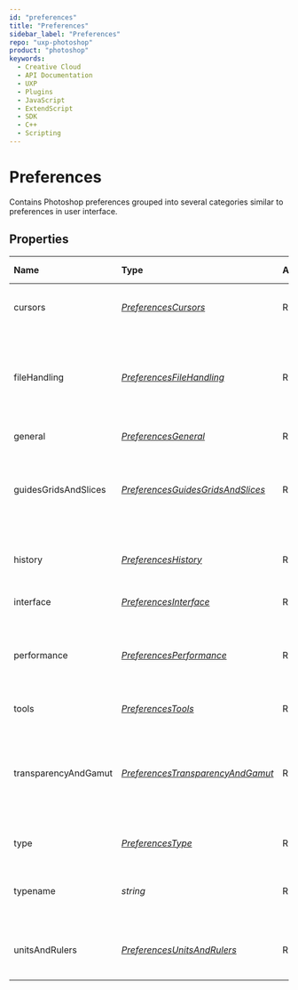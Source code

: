 ```yaml
---
id: "preferences"
title: "Preferences"
sidebar_label: "Preferences"
repo: "uxp-photoshop"
product: "photoshop"
keywords:
  - Creative Cloud
  - API Documentation
  - UXP
  - Plugins
  - JavaScript
  - ExtendScript
  - SDK
  - C++
  - Scripting
---
```


# Preferences

Contains Photoshop preferences grouped into several categories similar to preferences in user interface.

## Properties

| Name | Type | Access | Min Version | Description |
| :------ | :------ | :------ | :------ | :------ |
| cursors | [*PreferencesCursors*](/ps_reference/classes/preferences/preferencescursors/) | R | 24.0 | Options for size and style of tool cursors. |
| fileHandling | [*PreferencesFileHandling*](/ps_reference/classes/preferences/preferencesfilehandling/) | R | 24.0 | File handling preferences. Mostly about file saving options, file compatibility and recent files. |
| general | [*PreferencesGeneral*](/ps_reference/classes/preferences/preferencesgeneral/) | R | 24.0 | General preferences. |
| guidesGridsAndSlices | [*PreferencesGuidesGridsAndSlices*](/ps_reference/classes/preferences/preferencesguidesgridsandslices/) | R | 24.0 | Presentation options for guides, grid, slices, paths, and other on-canvas controls. |
| history | [*PreferencesHistory*](/ps_reference/classes/preferences/preferenceshistory/) | R | 24.0 | All preferences related to history logging. |
| interface | [*PreferencesInterface*](/ps_reference/classes/preferences/preferencesinterface/) | R | 24.0 | User interface preferences. |
| performance | [*PreferencesPerformance*](/ps_reference/classes/preferences/preferencesperformance/) | R | 24.0 | Options that could affect the speed of Photoshop performance including GPU usage. |
| tools | [*PreferencesTools*](/ps_reference/classes/preferences/preferencestools/) | R | 24.0 | Tools preferences. |
| transparencyAndGamut | [*PreferencesTransparencyAndGamut*](/ps_reference/classes/preferences/preferencestransparencyandgamut/) | R | 24.0 | Controls for how transparency will be shown and what color to use for the out-of-gamut warning. |
| type | [*PreferencesType*](/ps_reference/classes/preferences/preferencestype/) | R | 24.0 | Preferences related to type. |
| typename | *string* | R | 24.0 | The class name of the referenced object: *&quot;Preferences&quot;*. |
| unitsAndRulers | [*PreferencesUnitsAndRulers*](/ps_reference/classes/preferences/preferencesunitsandrulers/) | R | 24.0 | Preferences related to ruler units, type units and resolution. |
